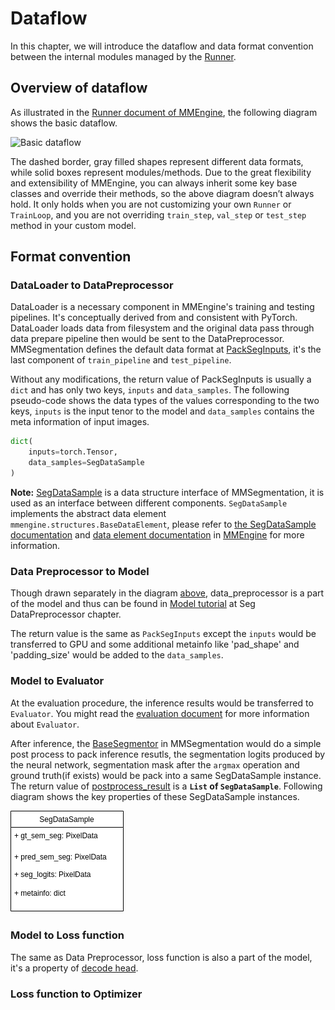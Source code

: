 # Dataflow

In this chapter, we will introduce the dataflow and data format convention between the internal modules managed by the [Runner](https://mmengine.readthedocs.io/en/latest/tutorials/runner.html).

## Overview of dataflow

As illustrated in the [Runner document of MMEngine](https://mmengine.readthedocs.io/en/latest/tutorials/runner.html), the following diagram shows the basic dataflow.

![Basic dataflow](https://user-images.githubusercontent.com/112053249/199228350-5f80699e-7fd2-4b4c-ac32-0b16b1922c2e.png)

The dashed border, gray filled shapes represent different data formats, while solid boxes represent modules/methods. Due to the great flexibility and extensibility of MMEngine, you can always inherit some key base classes and override their methods, so the above diagram doesn’t always hold. It only holds when you are not customizing your own `Runner` or `TrainLoop`, and you are not overriding `train_step`, `val_step` or `test_step` method in your custom model.

## Format convention

### DataLoader to DataPreprocessor

DataLoader is a necessary component in MMEngine's training and testing pipelines. It's conceptually derived from and consistent with PyTorch. DataLoader loads data from filesystem and the original data pass through data prepare pipeline then would be sent to the DataPreprocessor. MMSegmentation defines the default data format at [PackSegInputs](https://github.com/open-mmlab/mmsegmentation/blob/dev-1.x/mmseg/datasets/transforms/formatting.py#L12), it's the last component of `train_pipeline` and `test_pipeline`.

Without any modifications, the return value of PackSegInputs is usually a `dict` and has only two keys, `inputs` and `data_samples`. The following pseudo-code shows the data types of the values corresponding to the two keys, `inputs` is the input tenor to the model and `data_samples` contains the meta information of input images.

```python
dict(
    inputs=torch.Tensor,
    data_samples=SegDataSample
)
```

**Note:** [SegDataSample](https://github.com/open-mmlab/mmsegmentation/blob/1.x/mmseg/structures/seg_data_sample.py) is a data structure interface of MMSegmentation, it is used as an interface between different components. `SegDataSample` implements the abstract data element `mmengine.structures.BaseDataElement`, please refer to [the SegDataSample documentation](https://mmsegmentation.readthedocs.io/en/1.x/advanced_guides/structures.html) and [data element documentation](https://mmengine.readthedocs.io/en/latest/advanced_tutorials/data_element.html) in [MMEngine](https://github.com/open-mmlab/mmengine) for more information.

### Data Preprocessor to Model

Though drawn separately in the diagram [above](#overview-of-dataflow), data_preprocessor is a part of the model and thus can be found in [Model tutorial](./models.md) at Seg DataPreprocessor chapter.

The return value is the same as `PackSegInputs` except the `inputs` would be transferred to GPU and some additional metainfo like 'pad_shape' and 'padding_size' would be added to the `data_samples`.

### Model to Evaluator

At the evaluation procedure, the inference results would be transferred to `Evaluator`. You might read the [evaluation document](./evaluation.md) for more information about `Evaluator`.

After inference, the [BaseSegmentor](https://github.com/open-mmlab/mmsegmentation/blob/dev-1.x/mmseg/models/segmentors/base.py#L15) in MMSegmentation would do a simple post process to pack inference resutls, the segmentation logits produced by the neural network, segmentation mask after the `argmax` operation and ground truth(if exists) would be pack into a same SegDataSample instance. The return value of [postprocess_result](https://github.com/open-mmlab/mmsegmentation/blob/dev-1.x/mmseg/models/segmentors/base.py#L132) is a **`List` of `SegDataSample`**. Following diagram shows the key properties of these SegDataSample instances.

![SegDataSample](../../../resources/SegDataSample.png)

### Model to Loss function

The same as Data Preprocessor, loss function is also a part of the model, it's a property of [decode head](<>).

### Loss function to Optimizer
